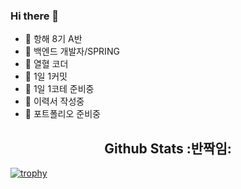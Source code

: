 ### Hi there 👋
- 🌱 항해 8기 A반
- 🌱 백엔드 개발자/SPRING
- 🌱 열혈 코더
- 🌱 1일 1커밋
- 🌱 1일 1코테 준비중
- 🌱 이력서 작성중
- 🌱 포트폴리오 준비중

<h2 align=center>Github Stats :반짝임:</h2>

[![trophy](https://github-profile-trophy.vercel.app/?username=Oh-Myeongjae&margin-w=15&margin-h=15)](https://github.com/ryo-ma/github-profile-trophy)
